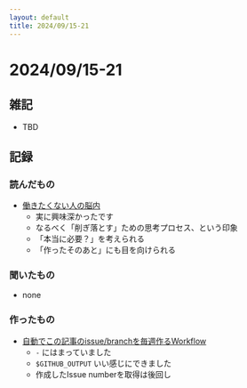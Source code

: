 ```yaml
---
layout: default
title: 2024/09/15-21
---
```


# 2024/09/15-21

## 雑記

* TBD

## 記録

### 読んだもの

* [働きたくない人の脳内](https://note.com/ak_iii/n/nc65032dcc1b6)
  * 実に興味深かったです
  * なるべく「削ぎ落とす」ための思考プロセス、という印象
  * 「本当に必要？」を考えられる
  * 「作ったそのあと」にも目を向けられる

### 聞いたもの

* none

### 作ったもの

* [自動でこの記事のissue/branchを毎週作るWorkflow](https://github.com/naokiur/sandbox/pull/23)
  * `-` にはまっていました
  * `$GITHUB_OUTPUT` いい感じにできました
  * 作成したIssue numberを取得は後回し